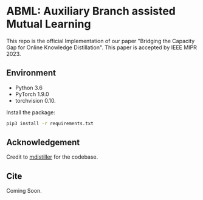 # ABML: Auxiliary Branch assisted Mutual Learning
This repo is the official Implementation of our paper "Bridging the Capacity Gap for Online Knowledge Distillation". This paper is accepted by IEEE MIPR 2023.

## Environment

- Python 3.6
- PyTorch 1.9.0
- torchvision 0.10.
  
Install the package:
```bash
pip3 install -r requirements.txt
```


## Acknowledgement
Credit to [mdistiller](https://github.com/megvii-research/mdistiller) for the codebase.

## Cite
Coming Soon.
